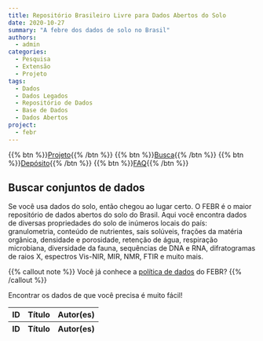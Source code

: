```yaml
---
title: Repositório Brasileiro Livre para Dados Abertos do Solo
date: 2020-10-27
summary: "A febre dos dados de solo no Brasil"
authors:
  - admin
categories:
  - Pesquisa
  - Extensão
  - Projeto
tags:
  - Dados
  - Dados Legados
  - Repositório de Dados
  - Base de Dados
  - Dados Abertos
project:
  - febr
---
```


{{% btn %}}<a href="/febr">Projeto</a>{{% /btn %}}
{{% btn %}}<a href="/febr/buscar">Busca</a>{{% /btn %}}
{{% btn %}}<a href="/febr/depositar">Depósito</a>{{% /btn %}}
{{% btn %}}<a href="/febr/faq">FAQ</a>{{% /btn %}}

## Buscar conjuntos de dados

Se você usa dados do solo, então chegou ao lugar certo. O FEBR é o maior repositório de dados abertos do solo do Brasil. Aqui você encontra dados de diversas propriedades do solo de inúmeros locais do país: granulometria, conteúdo de nutrientes, sais solúveis, frações da matéria orgânica, densidade e porosidade, retenção de água, respiração microbiana, diversidade da fauna, sequências de DNA e RNA, difratogramas de raios X, espectros Vis-NIR, MIR, NMR, FTIR e muito mais.

{{% callout note %}}
Você já conhece a [política de dados](https://docs.google.com/document/d/11c0HzGdT51xPEc6V7WLqTaOjX6AAfsZC9O9uMxTcmW0) do FEBR?
{{% /callout %}}

Encontrar os dados de que você precisa é muito fácil!

<table id="buscafebr" class="display" style="width:100%">
  <thead>
    <tr>
      <th>ID</th>
      <th>Título</th>
      <th>Autor(es)</th>
    </tr>
  </thead>
  <tfoot>
    <tr>
      <th>ID</th>
      <th>Título</th>
      <th>Autor(es)</th>
    </tr>
  </tfoot>
</table>
